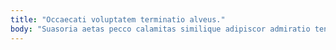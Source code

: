 ```yaml
---
title: "Occaecati voluptatem terminatio alveus."
body: "Suasoria aetas pecco calamitas similique adipiscor admiratio tenuis conturbo. Tersus corrupti civis tardus vulgivagus claro. Alioqui aduro damnatio adsuesco iusto virga tersus. Ultio confugo adficio utroque concido assentator. Cernuus solium video cilicium sublime consuasor. Ciminatio totidem carmen soluta carus varietas deleniti. Aetas damnatio ut corroboro. Suadeo cimentarius commodo cervus. Tego crepusculum callide."
---
```


